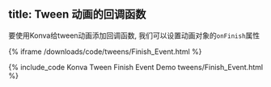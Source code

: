 title: Tween 动画的回调函数
---

要使用Konva给tween动画添加回调函数, 我们可以设置动画对象的`onFinish`属性

{% iframe /downloads/code/tweens/Finish_Event.html %}

{% include_code Konva Tween Finish Event Demo tweens/Finish_Event.html %}
